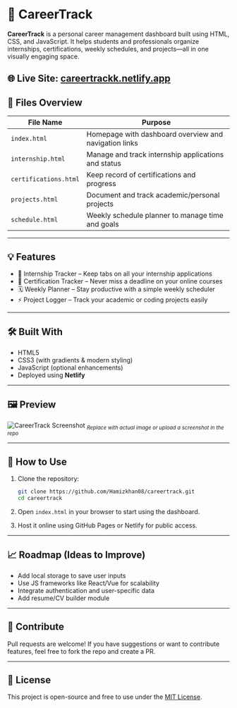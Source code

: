 
# 🚀 CareerTrack

**CareerTrack** is a personal career management dashboard built using HTML, CSS, and JavaScript. It helps students and professionals organize internships, certifications, weekly schedules, and projects—all in one visually engaging space.

🌐 **Live Site:** [careertrackk.netlify.app](https://careertrackk.netlify.app)
---

## 📁 Files Overview

| File Name             | Purpose                                               |
| --------------------- | ----------------------------------------------------- |
| `index.html`          | Homepage with dashboard overview and navigation links |
| `internship.html`     | Manage and track internship applications and status   |
| `certifications.html` | Keep record of certifications and progress            |
| `projects.html`       | Document and track academic/personal projects         |
| `schedule.html`       | Weekly schedule planner to manage time and goals      |

---

## 💡 Features

* 👜 Internship Tracker – Keep tabs on all your internship applications
* 🏅 Certification Tracker – Never miss a deadline on your online courses
* 🗓️ Weekly Planner – Stay productive with a simple weekly scheduler
* ⚡ Project Logger – Track your academic or coding projects easily

---

## 🛠 Built With

* HTML5
* CSS3 (with gradients & modern styling)
* JavaScript (optional enhancements)
* Deployed using **Netlify**

---

## 🖼️ Preview

![CareerTrack Screenshot](https://careertrackk.netlify.app/assets/screenshot.png) <sub>*Replace with actual image or upload a screenshot in the repo*</sub>

---

## 📌 How to Use

1. Clone the repository:

   ```bash
   git clone https://github.com/Hamizkhan08/careertrack.git
   cd careertrack
   ```

2. Open `index.html` in your browser to start using the dashboard.

3. Host it online using GitHub Pages or Netlify for public access.

---

## 📈 Roadmap (Ideas to Improve)

* Add local storage to save user inputs
* Use JS frameworks like React/Vue for scalability
* Integrate authentication and user-specific data
* Add resume/CV builder module

---

## 🤝 Contribute

Pull requests are welcome! If you have suggestions or want to contribute features, feel free to fork the repo and create a PR.

---

## 📄 License

This project is open-source and free to use under the [MIT License](LICENSE).

